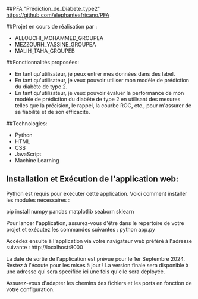 ##PFA
              "Prédiction_de_Diabete_type2"
              https://github.com/elephanteafricano/PFA

##Projet en cours de réalisation par :
-  ALLOUCHI_MOHAMMED_GROUPEA
-  MEZZOURH_YASSINE_GROUPEA
-  MALIH_TAHA_GROUPEB

##Fonctionnalités proposées:
- En tant qu'utilisateur, je peux entrer mes données dans des label.
- En tant qu'utilisateur, je veux pouvoir utiliser mon modèle de prédiction du diabète de type 2.
- En tant qu'utilisateur, je veux pouvoir évaluer la performance de mon modèle de prédiction du diabète de type 2 en utilisant des mesures telles que la précision, le rappel,    la courbe ROC, etc., pour m'assurer de sa fiabilité et de son efficacité.

##Technologies:
- Python
- HTML
- CSS
- JavaScript
- Machine Learning


## Installation et Exécution de l'application web:

Python est requis pour exécuter cette application. Voici comment installer les modules nécessaires :

pip install numpy pandas matplotlib seaborn sklearn


Pour lancer l'application, assurez-vous d'être dans le répertoire de votre projet et exécutez les commandes suivantes :
python app.py

Accédez ensuite à l'application via votre navigateur web préféré à l'adresse suivante :
http://localhost:8000

La date de sortie de l'application est prévue pour le 1er Septembre 2024. Restez à l'écoute pour les mises à jour !
La version finale sera disponible à une adresse qui sera specifiée ici une fois qu'elle sera déployée.

Assurez-vous d'adapter les chemins des fichiers et les ports en fonction de votre configuration.
